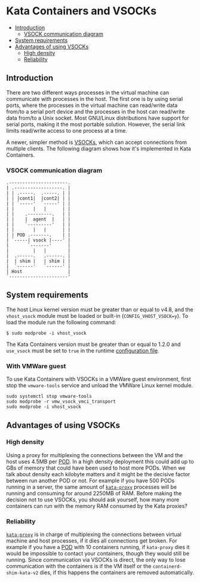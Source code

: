 # Kata Containers and VSOCKs

- [Introduction](#introduction)
    - [VSOCK communication diagram](#vsock-communication-diagram)
- [System requirements](#system-requirements)
- [Advantages of using VSOCKs](#advantages-of-using-vsocks)
    - [High density](#high-density)
    - [Reliability](#reliability)

## Introduction

There are two different ways processes in the virtual machine can communicate
with processes in the host. The first one is by using serial ports, where the
processes in the virtual machine can read/write data from/to a serial port
device and the processes in the host can read/write data from/to a Unix socket.
Most GNU/Linux distributions have support for serial ports, making it the most
portable solution. However, the serial link limits read/write access to one
process at a time.

A newer, simpler method is [VSOCKs][1], which can accept connections from
multiple clients. The following diagram shows how it's implemented in Kata Containers.

### VSOCK communication diagram

```
.----------------------.
| .------------------. |
| | .-----.  .-----. | |
| | |cont1|  |cont2| | |
| | `-----'  `-----' | |
| |       |   |      | |
| |    .---------.   | |
| |    |  agent  |   | |
| |    `---------'   | |
| |       |   |      | |
| | POD .-------.    | |
| `-----| vsock |----' |
|       `-------'      |
|         |   |        |
|  .------.   .------. |
|  | shim |   | shim | |
|  `------'   `------' |
| Host                 |
`----------------------'
```

## System requirements

The host Linux kernel version must be greater than or equal to v4.8, and the
`vhost_vsock` module must be loaded or built-in (`CONFIG_VHOST_VSOCK=y`). To
load the module run the following command:

```
$ sudo modprobe -i vhost_vsock
```

The Kata Containers version must be greater than or equal to 1.2.0 and `use_vsock`
must be set to `true` in the runtime [configuration file][1].

### With VMWare guest

To use Kata Containers with VSOCKs in a VMWare guest environment, first stop the `vmware-tools` service and unload the VMWare Linux kernel module.
```
sudo systemctl stop vmware-tools
sudo modprobe -r vmw_vsock_vmci_transport
sudo modprobe -i vhost_vsock
```

## Advantages of using VSOCKs

### High density

Using a proxy for multiplexing the connections between the VM and the host uses
4.5MB per [POD][2]. In a high density deployment this could add up to GBs of
memory that could have been used to host more PODs. When we talk about density
each kilobyte matters and it might be the decisive factor between run another
POD or not. For example if you have 500 PODs running in a server, the same
amount of [`kata-proxy`][3] processes will be running and consuming for around
2250MB of RAM. Before making the decision not to use VSOCKs, you should ask
yourself, how many more containers can run with the memory RAM consumed by the
Kata proxies?

### Reliability

[`kata-proxy`][3] is in charge of multiplexing the connections between virtual
machine and host processes, if it dies all connections get broken. For example
if you have a [POD][2] with 10 containers running, if `kata-proxy` dies it would
be impossible to contact your containers, though they would still be running.
Since communication via VSOCKs is direct, the only way to lose communication
with the containers is if the VM itself or the `containerd-shim-kata-v2` dies, if this happens
the containers are removed automatically.

[1]: https://wiki.qemu.org/Features/VirtioVsock
[2]: ./vcpu-handling.md#virtual-cpus-and-kubernetes-pods
[3]: https://github.com/kata-containers/proxy
